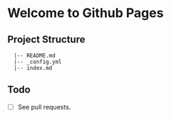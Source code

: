 # Welcome to Github Pages

## Project Structure
```
  |-- README.md
  |-- _config.yml
  |-- index.md
```
## Todo
  - [ ] See pull requests.
